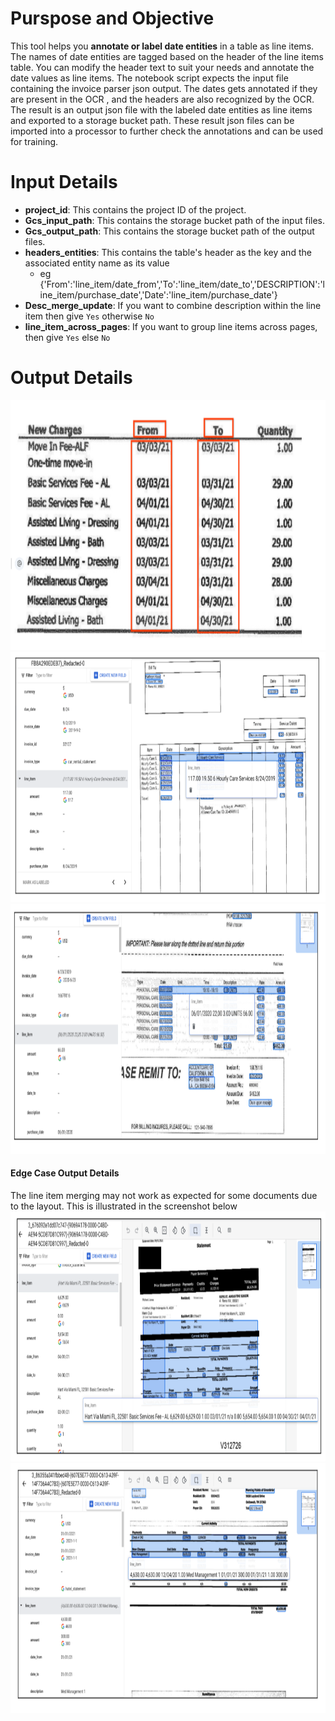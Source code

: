 # Purspose and Objective
This tool helps you **annotate or label date entities** in a table as line items. The names of date entities are tagged based on the header of the line items table. You can modify the header text to suit your needs and annotate the date values as line items. The notebook script expects the input file containing the invoice parser json output. The dates gets annotated if they are present in the OCR , and the headers are also recognized by the OCR. The result is an output json file with the labeled date entities as line items and exported to a storage bucket path. These result json files can be imported into a processor to further check the annotations and can be used for training.

# Input Details
* **project_id**: This contains the project ID of the project.
* **Gcs_input_path**: This contains the storage bucket path of the input files.
* **Gcs_output_path**: This contains the storage bucket path of the output files.
* **headers_entities**: This contains the table's header as the key and the associated entity name as its value 
    * eg {'From':'line_item/date_from','To':'line_item/date_to','DESCRIPTION':'line_item/purchase_date','Date':'line_item/purchase_date'}
* **Desc_merge_update**: If you want to combine description within the line item then give `Yes` otherwise `No`
* **line_item_across_pages**: If you want to group line items across pages, then give `Yes` else `No`

# Output Details

<img src="./images/date_entities_input_sample.png" width=800 height=400></img>
<img src="./images/output_sample_1_1.png" width=800 height=400></img>
<img src="./images/output_sample_1_2.png" width=800 height=400></img>

#### Edge Case Output Details
The line item merging may not work as expected for some documents due to the layout. This is illustrated in the screenshot below
<img src="./images/output_sample_2_1.png" width=800 height=400></img>
<img src="./images/output_sample_2_2.png" width=800 height=400></img> 